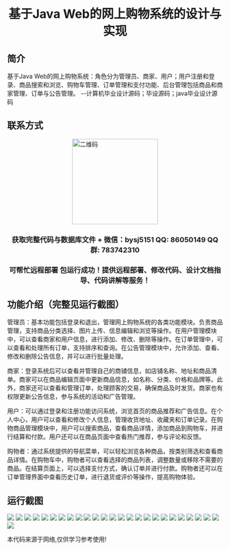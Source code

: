 <p><h1 align="center">基于Java Web的网上购物系统的设计与实现</h1></p>

## 简介
基于Java Web的网上购物系统：角色分为管理员、商家、用户；用户注册和登录、商品搜索和浏览、购物车管理、订单管理和支付功能、后台管理包括商品和商家管理、订单与公告管理。    --计算机毕业设计源码；毕设源码；java毕业设计源码


## 联系方式
<img src="https://bs-1329754181.cos.ap-shanghai.myqcloud.com/wx.jpg" alt="二维码" style="display: block; margin: 0 auto;" width="200px">
<p><h3 align="center">获取完整代码与数据库文件 + 微信：bysj5151 QQ: 86050149 QQ群: 783742310</h3></p>
<p><h3 align="center">可帮忙远程部署 包运行成功！提供远程部署、修改代码、设计文档指导、代码讲解等服务！</h3></p>

## 功能介绍（完整见运行截图）
管理员：基本功能包括登录和退出，管理网上购物系统的各类功能模块。负责商品管理，支持商品分类选择、图片上传、信息编辑和浏览等操作。在用户管理模块中，可以查看商家和用户信息，进行添加、修改、删除等操作。在订单管理中，可以查看和处理所有订单，支持排序和查询。在公告管理模块中，允许添加、查看、修改和删除公告信息，并可以进行批量处理。

商家：登录系统后可以查看并管理自己的商铺信息，如店铺名称、地址和商品清单。商家可以在商品编辑页面中更新商品信息，如名称、分类、价格和品牌等。此外，商家还可以查看和管理订单，处理顾客的交易，确保商品及时发货。商家也有权限更新公告信息，参与系统的活动和广告管理。

用户：可以通过登录和注册功能访问系统，浏览首页的商品推荐和广告信息。在个人中心，用户可以查看和修改个人信息，管理收货地址、收藏夹和订单记录。在购物商品管理模块中，用户可以搜索商品，查看商品详情，添加商品到购物车，并进行结算和付款。用户还可以在商品页面中查看热门推荐，参与评论和反馈。

购物者：通过系统提供的导航菜单，可以轻松浏览各种商品，按类别筛选和查看商品详情。在购物车中，购物者可以查看选择的商品列表，调整数量或移除不需要的商品。在结算页面上，可以选择支付方式，确认订单并进行付款。购物者还可以在订单管理界面中查看历史订单，进行退货或评价等操作，提高购物体验。


## 运行截图
![](https://bs-1329754181.cos.ap-shanghai.myqcloud.com/ssm/JavaWebOnlineShoppingSystem/img/001.jpg)
![](https://bs-1329754181.cos.ap-shanghai.myqcloud.com/ssm/JavaWebOnlineShoppingSystem/img/002.jpg)
![](https://bs-1329754181.cos.ap-shanghai.myqcloud.com/ssm/JavaWebOnlineShoppingSystem/img/003.jpg)
![](https://bs-1329754181.cos.ap-shanghai.myqcloud.com/ssm/JavaWebOnlineShoppingSystem/img/004.jpg)
![](https://bs-1329754181.cos.ap-shanghai.myqcloud.com/ssm/JavaWebOnlineShoppingSystem/img/005.jpg)
![](https://bs-1329754181.cos.ap-shanghai.myqcloud.com/ssm/JavaWebOnlineShoppingSystem/img/006.jpg)
![](https://bs-1329754181.cos.ap-shanghai.myqcloud.com/ssm/JavaWebOnlineShoppingSystem/img/007.jpg)
![](https://bs-1329754181.cos.ap-shanghai.myqcloud.com/ssm/JavaWebOnlineShoppingSystem/img/008.jpg)
![](https://bs-1329754181.cos.ap-shanghai.myqcloud.com/ssm/JavaWebOnlineShoppingSystem/img/009.jpg)
![](https://bs-1329754181.cos.ap-shanghai.myqcloud.com/ssm/JavaWebOnlineShoppingSystem/img/010.jpg)
![](https://bs-1329754181.cos.ap-shanghai.myqcloud.com/ssm/JavaWebOnlineShoppingSystem/img/011.jpg)
![](https://bs-1329754181.cos.ap-shanghai.myqcloud.com/ssm/JavaWebOnlineShoppingSystem/img/012.jpg)
![](https://bs-1329754181.cos.ap-shanghai.myqcloud.com/ssm/JavaWebOnlineShoppingSystem/img/013.jpg)
![](https://bs-1329754181.cos.ap-shanghai.myqcloud.com/ssm/JavaWebOnlineShoppingSystem/img/014.jpg)
![](https://bs-1329754181.cos.ap-shanghai.myqcloud.com/ssm/JavaWebOnlineShoppingSystem/img/015.jpg)
![](https://bs-1329754181.cos.ap-shanghai.myqcloud.com/ssm/JavaWebOnlineShoppingSystem/img/016.jpg)
![](https://bs-1329754181.cos.ap-shanghai.myqcloud.com/ssm/JavaWebOnlineShoppingSystem/img/017.jpg)
![](https://bs-1329754181.cos.ap-shanghai.myqcloud.com/ssm/JavaWebOnlineShoppingSystem/img/018.jpg)
![](https://bs-1329754181.cos.ap-shanghai.myqcloud.com/ssm/JavaWebOnlineShoppingSystem/img/019.jpg)
![](https://bs-1329754181.cos.ap-shanghai.myqcloud.com/ssm/JavaWebOnlineShoppingSystem/img/020.jpg)
![](https://bs-1329754181.cos.ap-shanghai.myqcloud.com/ssm/JavaWebOnlineShoppingSystem/img/021.jpg)
![](https://bs-1329754181.cos.ap-shanghai.myqcloud.com/ssm/JavaWebOnlineShoppingSystem/img/022.jpg)
![](https://bs-1329754181.cos.ap-shanghai.myqcloud.com/ssm/JavaWebOnlineShoppingSystem/img/023.jpg)
![](https://bs-1329754181.cos.ap-shanghai.myqcloud.com/ssm/JavaWebOnlineShoppingSystem/img/024.jpg)
![](https://bs-1329754181.cos.ap-shanghai.myqcloud.com/ssm/JavaWebOnlineShoppingSystem/img/025.jpg)
![](https://bs-1329754181.cos.ap-shanghai.myqcloud.com/ssm/JavaWebOnlineShoppingSystem/img/026.jpg)

<p>本代码来源于网络,仅供学习参考使用!</p>
